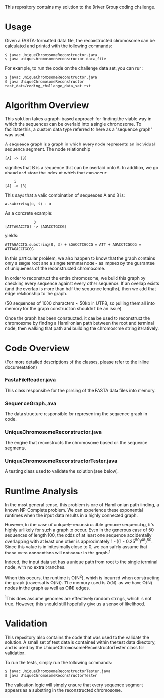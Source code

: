 This repository contains my solution to the Driver Group coding challenge.

Usage
======

Given a FASTA-formatted data file, the reconstructed chromosome can be
calculated and printed with the following commands:

```
$ javac UniqueChromosomeReconstructor.java
$ java UniqueChromosomeReconstructor data_file
```

For example, to run the code on the challenge data set, you can run:

```
$ javac UniqueChromosomeReconstructor.java
$ java UniqueChromosomeReconstructor test_data/coding_challenge_data_set.txt
```

Algorithm Overview
======
This solution takes a graph-based approach for finding the viable way in which
the sequences can be overlaid into a single chromosome. To facilitate this,
a custom data type referred to here as a "sequence graph" was used.

A sequence graph is a graph in which every node represents an individual
sequence segment. The node relationship

```
[A] -> [B]
```

signifies that B is a sequence that can be overlaid onto A. In addition,
we go ahead and store the index at which that can occur:

```
    i
[A] -> [B]
```

This says that a valid combination of sequences A and B is:

```
A.substring(0, i) + B
```

As a concrete example:

```
             3
[ATTAGACCTG] -> [AGACCTGCCG]
```

yields:

```
ATTAGACCTG.substring(0, 3) + AGACCTCGCCG = ATT + AGACCTCGCCG = ATTAGACCTGCCG
```

In this particular problem, we also happen to know that the graph contains
only a single root and a single terminal node - as implied by the guarantee of
uniqueness of the reconstructed chromosome.

In order to reconstruct the entire chromosome, we build this graph by checking
every sequence against every other sequence. If an overlap exists (and the
overlap is more than half the sequence lengths), then we add that edge
relationship to the graph.

(50 sequences of 1000 characters ~ 50kb in UTF8, so pulling them all into
 memory for the graph construction shouldn't be an issue)

Once the graph has been constructed, it can be used to reconstruct the
chromosome by finding a Hamiltonian path between the root and terminal node,
then walking that path and building the chromosome string iteratively.

Code Overview
======

(For more detailed descriptions of the classes, please refer to the inline
documentation)

### FastaFileReader.java
This class responsible for the parsing of the FASTA data files into memory.

### SequenceGraph.java
The data structure responsible for representing the sequence graph in code.

### UniqueChromosomeReconstructor.java
The engine that reconstructs the chromosome based on the sequence segments.

### UniqueChromosomeReconstructorTester.java
A testing class used to validate the solution (see below).

Runtime Analysis
======
In the most general sense, this problem is one of Hamiltonian path finding, a
known NP-Complete problem. We can experience these exponential runtimes
when the input data results in a highly connected graph.

However, in the case of uniquely-reconstructible genome sequencing, it's highly
unlikely for such a graph to occur. Even in the generous case of 50 sequences
of length 100, the odds of at least one sequence accidentally overlapping with
at least one other is approximately 1 - ((1 - 0.25<sup>50</sup>)<sup>48</sup>)<sup>50</sup>.
Since this value is infinitesimally close to 0, we can safely assume that these
extra connections will not occur in the graph.<sup>1</sup>

Indeed, the input data set has a unique path from root to the single terminal
node, with no extra branches.

When this occurs, the runtime is O(N<sup>2</sup>), which is incurred when
constructing the graph (traversal is O(N)). The memory used is O(N), as we
have O(N) nodes in the graph as well as O(N) edges.

<sup>1</sup>This does assume genomes are effectively random strings, which is
not true. However, this should still hopefully give us a sense of likelihood.

Validation
=====
This repository also contains the code that was used to the validate the
solution. A small set of test data is contained within the test data directory,
and is used by the UniqueChromosomeReconstructorTester class for validation.

To run the tests, simply run the following commands:

```
$ javac UniqueChromosomeReconstructorTester.java
$ java UniqueChromosomeReconstructorTester
```

The validation logic will simply ensure that every sequence segment appears as
a substring in the reconstructed chromosome.
